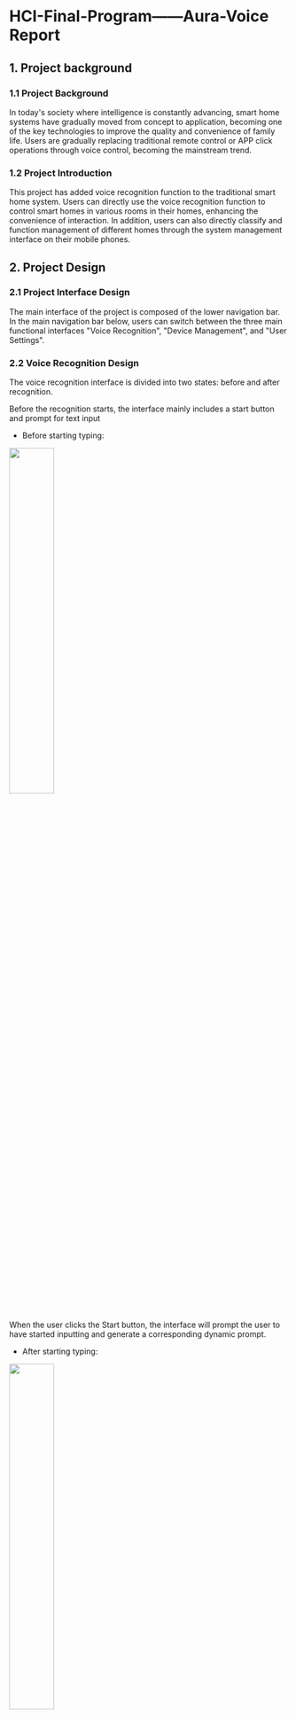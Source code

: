 # HCI-Final-Program——Aura-Voice Report

## **1. Project background** 
### **1.1 Project Background**

In today's society where intelligence is constantly advancing, smart home systems have gradually moved from concept to application, becoming one of the key technologies to improve the quality and convenience of family life. Users are gradually replacing traditional remote control or APP click operations through voice control, becoming the mainstream trend.

### **1.2 Project Introduction** 

This project has added voice recognition function to the traditional smart home system. Users can directly use the voice recognition function to control smart homes in various rooms in their homes, enhancing the convenience of interaction. In addition, users can also directly classify and function management of different homes through the system management interface on their mobile phones.

## **2. Project Design** 
### **2.1 Project Interface Design** 

The main interface of the project is composed of the lower navigation bar. In the main navigation bar below, users can switch between the three main functional interfaces "Voice Recognition", "Device Management", and "User Settings".

### **2.2 Voice Recognition Design** 
The voice recognition interface is divided into two states: before and after recognition. 

Before the recognition starts, the interface mainly includes a start button and prompt for text input 

- Before starting typing: 

<img src = "../unpackage/res/Cases/image.png" width = 40%> 

When the user clicks the Start button, the interface will prompt the user to have started inputting and generate a corresponding dynamic prompt. 

- After starting typing: 

<img src = "../unpackage/res/Cases/image-1.png" width = 40%>

The voice recognition interface provides real-time feedback to users through dynamic responses, and at the same time uses a simple two-color combination, making the style and characteristics more prominent.

### **2.3 Equipment Management Design** 

The device management interface is used to directly control all connected devices on the mobile phone. It is mainly divided into three modules, namely "common scenarios", "rooms", and "detailed devices". Through the designation management interface, users can directly control home devices without using voice recognition function. 

- Equipment Management Overview Picture: 

<img src = "../unpackage/res/Cases/image-2.png" width = 40%> 

#### **2.3.1 Common Scenarios** 

In the device management interface, users are provided with common scenario functions. Users can quickly switch the home appliance configuration in the corresponding usage scenarios by selecting common scenarios, allowing users to avoid the hassle of manually adjusting home appliances one by one, and conveniently adjust all home appliances at one time, satisfying the speed and convenience of smart homes. 

- Overview of common scenarios: 

<img src = "../unpackage/res/Cases/image-3.png" width = 40%> 

- Use a scene diagram (taking "morning mode" as an example): 

<img src = "../unpackage/res/Cases/image-4.png" width = 40%> 

#### **2.3.2 Room** 

In the equipment management interface, the entire house is divided into individual rooms, and the rooms are the basic units for different homes. Different furniture is classified according to the different rooms placed, and each room will display the number of equipment in the room, which greatly improves the readability and tidyness of the interface. In the case of too many devices, it is difficult for users to adjust directly, so it is very convenient to allow users to control individually for a certain room. 

- Room overview: 

<img src = "../unpackage/res/Cases/image-5.png" width = 40%> 

- Switch room display (taking "living room" as an example): 

<img src = "../unpackage/res/Cases/image-6.png" width = 40%> 

#### **2.3.3 Detailed Equipment** 

In the management interface, all devices are displayed in separate windows. The device details interface displays all devices in the current room. Displaying all the devices in the current room can make it easier for users to operate. After the user clicks on each individual device, he will enter the detailed setting interface of the device, which facilitates direct control of the home. 

- Overview of all devices: 

<img src = "../unpackage/res/Cases/image-7.png" width = 40%> 

- Overview of light settings: 

Support linear control of the brightness of the lamp and adjust the switch of the lamp 

<img src = "../unpackage/res/Cases/image-8.png" width = 40%> 

- Overview of air conditioning settings: 

Supports controlling the temperature of the air conditioner and switching the air conditioner function, and controls the switch of the air conditioner 

<img src = "../unpackage/res/Cases/image-9.png" width = 40%> 

- TV settings overview: 

Ability to dynamically control the volume of the TV and control the switch of the TV 

<img src = "../unpackage/res/Cases/image-10.png" width = 40%> 

- Fan Settings Overview: 

Supports controlling the fan wind power, dynamically controlling the fan wind swing, and controlling the fan switch 

<img src = "../unpackage/res/Cases/image-11.png" width = 40%> 

- Audio settings overview: 

Support dynamically setting the volume of the speaker and controlling the switch of the speaker 

<img src = "../unpackage/res/Cases/image-12.png" width = 40%>

##### **2.3.4 Floating Voice Window**
In the device management interface, voice input methods are also provided. Voice input is implemented here through a voice floating window. When the user clicks on the voice floating window, he will enter the voice recognition window and execute relevant instructions by reading the user's voice information, making the user's operation more convenient. 

- Overview of voice floating window closing: 

<img src = "../unpackage/res/Cases/image-14.png" width = 40%> 

- Overview of voice window function triggering: 

<img src = "../unpackage/res/Cases/image-15.png" width = 40%>

## **3.Interaction Design** 
This system has introduced a number of human-computer interaction principles in its design to improve user experience, operational convenience and accessibility, including the following aspects: 

### **3.1 Feedback Interaction** 

In system design, timely feedback after user operations is attached to system design. When each operation is completed or triggered, the interface has a clearly perceived feedback mechanism, including but not limited to: 

- **Speech recognition status feedback**: When the user initiates voice recognition, the system will display a dynamic ripple animation and prompt "Listening...". When the recognition is completed or cancelled, it will immediately return to a floating ball to provide status switching feedback. 
- ** Equipment operation feedback**: After the user clicks on the switch, adjusts the temperature or wind speed, the device module interface will immediately update the status icon or value, prompting that the operation takes effect. 

### **3.2 Color Contrast for Accessibility** 

The entire system interface uses a high-contrast color scheme to enhance readability in different lighting environments and ensure that users with weak colors or limited vision can still use it clearly: 

- Use ** bright background + dark text** as the main information display style to enhance content visibility. 
- Operation buttons use high saturation colors (such as green buttons represent "on" and gray buttons represent "off") to enhance recognition. 
- The currently selected room or currently running device is highlighted for users to quickly locate. 

In addition, the system has also optimized the size of the icons and interactive areas, supports mobile phone screens of different sizes (responsive design), and ensures that the button area is large enough to meet the touch operation habits. 

### **3.3 Suspended voice ball and immersive recognition mode** 

- **Suspended Voice Ball**: Provides an always accessible voice activation portal. Users can start voice recognition at any location on the page at any time, in line with the interaction principles of "availability" and "fast access". 

### **3.4 Multimode interaction support** 

This system supports **Speech recognition + touch operation** Two interaction methods, users can flexibly choose according to different scenarios: 

| Interaction method | Applicable scenarios | Advantages | 
|---------------------|----------------|-----------------|
| Voice recognition | When driving home, cooking, etc. is inconvenient to operate your phone | Quick and freeing your hands | 
| Touch operation | Detail adjustment, device setting | Accurate and clear feedback | 

Supporting multi-modal interaction helps the system meets the needs of diverse users and improves overall usage efficiency.

## **4. Group division of labor**
| Name | Student ID | Division of labor | 
|------|------|------| 
| Wang Lei | 2351299 | Complete the front-end interface architecture | 
| Li Haotian | 235440 | Complete project logic and other functions to implement | 
| Wei Yigan | 2351232 | Complete the front-end interface architecture | 
| Wang Jiongzhao| 2353819 | Complete project testing and hardware architecture |